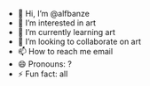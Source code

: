 - 👋 Hi, I’m @alfbanze
- 👀 I’m interested in art
- 🌱 I’m currently learning art
- 💞️ I’m looking to collaborate on art
- 📫 How to reach me email
- 😄 Pronouns: ?
- ⚡ Fun fact: all

<!---
alfbanze/alfbanze is a ✨ special ✨ repository because its `README.md` (this file) appears on your GitHub profile.
You can click the Preview link to take a look at your changes.
--->
